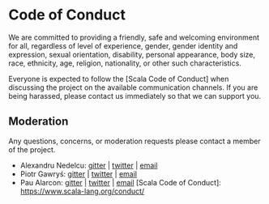 # Code of Conduct

We are committed to providing a friendly, safe and welcoming environment for all, regardless of level of experience, gender, gender identity and expression, sexual orientation, disability, personal appearance, body size, race, ethnicity, age, religion, nationality, or other such characteristics.

Everyone is expected to follow the [Scala Code of Conduct] when discussing the project on the available communication channels. If you are being harassed, please contact us immediately so that we can support you.

## Moderation

Any questions, concerns, or moderation requests please contact a member of the project.

- Alexandru Nedelcu: [gitter](https://gitter.im/alexandru) | [twitter](https://twitter.com/alexelcu) | [email](mailto:y20+coc@alexn.org)
- Piotr Gawryś: [gitter](https://gitter.im/Avasil) | [twitter](https://twitter.com/p_gawrys) | [email](mailto:pgawrys2@gmail.com)
- Pau Alarcon: [gitter](https://gitter.im/paualarco) | [twitter](https://twitter.com/paualarco) | [email](mailto:pau.alarcon.b@gmail.com)
[Scala Code of Conduct]: https://www.scala-lang.org/conduct/
